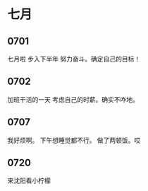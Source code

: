 # 七月

## 0701
七月啦 步入下半年 努力奋斗。确定自己的目标！

## 0702
加班干活的一天
考虑自己的时薪。确实不咋地。


## 0707
我好烦啊。
下午想睡觉都不行。
做了两顿饭。哎

## 0720
来沈阳看小柠檬
